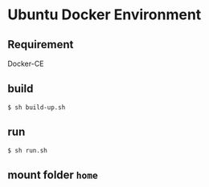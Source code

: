 # Ubuntu Docker Environment
## Requirement
Docker-CE

## build
```
$ sh build-up.sh
```

## run
```
$ sh run.sh
```

## mount folder `home`
